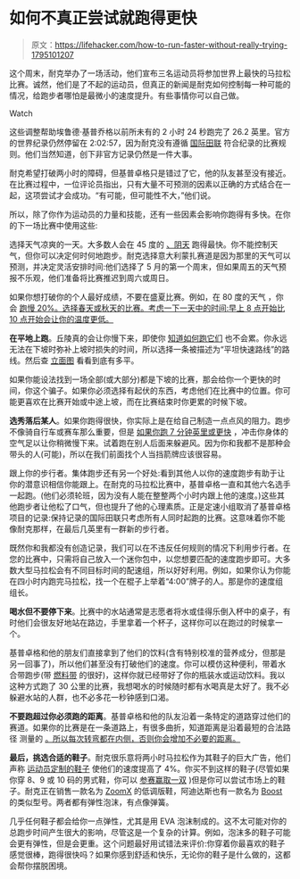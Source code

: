 # 如何不真正尝试就跑得更快

> 原文：<https://lifehacker.com/how-to-run-faster-without-really-trying-1795101207>

这个周末，耐克举办了一场活动，他们宣布三名运动员将参加世界上最快的马拉松比赛。诚然，他们是了不起的运动员，但真正的新闻是耐克如何控制每一种可能的情况，给跑步者哪怕是最微小的速度提升。有些事情你可以自己做。

Watch

这些调整帮助埃鲁德·基普乔格以前所未有的 2 小时 24 秒跑完了 26.2 英里。官方的世界纪录仍然停留在 2:02:57，因为耐克没有遵循 [国际田联](https://www.iaaf.org/home) 符合纪录的比赛规则。他们当然知道，创下非官方记录仍然是一件大事。

耐克希望打破两小时的障碍，但基普卓格只是错过了它，他的队友甚至没有接近。在比赛过程中，一位评论员指出，只有大量不可预测的因素以正确的方式结合在一起，这项尝试才会成功。“有可能，但可能性不大，”他们说。

所以，除了你作为运动员的力量和技能，还有一些因素会影响你跑得有多快。在你的下一场比赛中使用这些:

选择天气凉爽的一天。大多数人会在 45 度的 [、阴天](http://vitals.lifehacker.com/run-on-45-degree-days-for-your-best-performance-1700443538) 跑得最快。你不能控制天气，但你可以决定何时何地跑步。耐克选择意大利蒙扎赛道是因为那里的天气可以预测，并决定灵活安排时间:他们选择了 5 月的第一个周末，但如果周五的天气预报不乐观，他们准备将比赛推迟到周六或周日。

如果你想打破你的个人最好成绩，不要在盛夏比赛。例如，在 80 度的天气 ，你会 [跑慢 20%。选择春天或秋天的比赛。考虑一下一天中的时间:早上 8 点开始比 10 点开始会让你的温度更低。](http://vitals.lifehacker.com/here-s-how-much-slower-you-run-in-the-heat-1782687837)

**在平地上跑**。丘陵真的会让你慢下来，即使你 [知道如何跑它们](http://vitals.lifehacker.com/how-to-run-hills-without-crushing-your-confidence-1783126331) 也不会累。你永远无法在下坡时弥补上坡时损失的时间，所以选择一条被描述为“平坦快速路线”的路线。然后查 [立面图](http://www.runnersworld.com/ask-coach-jenny/how-to-read-race-elevation-maps) 看看到底有多平。

如果你能设法找到一场全部(或大部分)都是下坡的比赛，那会给你一个更快的时间，你这个骗子。如果你必须选择有起伏的东西，考虑他们在比赛中的位置。你可能更喜欢在比赛开始或中途上坡，而在比赛结束时你更累的时候下坡。

**选秀落后某人**。如果你跑得很快，你实际上是在给自己制造一点点风的阻力。跑步不像骑自行车或赛车那么重要，但是 [如果你跑 7 分钟英里或更快](http://vitals.lifehacker.com/treadmill-physics-why-an-indoor-run-isnt-cheating-1686290976) ，冲击你身体的空气足以让你稍微慢下来。试着跑在别人后面来躲避风。因为你和我都不是那种会带头的人(可能)，所以在我们前面找个人当挡箭牌应该很容易。

跟上你的步行者。集体跑步还有另一个好处:看到其他人以你的速度跑步有助于让你的潜意识相信你能跟上。在耐克的马拉松比赛中，基普卓格一直和其他六名选手一起跑。(他们必须轮班，因为没有人能在整整两个小时内跟上他的速度。)这些其他跑步者让他松了口气，但也提升了他的心理素质。正是定速小组取消了基普卓格项目的记录:保持记录的国际田联只考虑所有人同时起跑的比赛。这意味着你不能像耐克那样，在最后几英里有一群新的步行者。

既然你和我都没有创造记录，我们可以在不违反任何规则的情况下利用步行者。在您的比赛中，只需将自己放入一个迷你包中，以您想要匹配的速度跑步即可。大多数大型马拉松会有不同目标时间的配速组，所以好好利用。例如，如果你认为你能在四小时内跑完马拉松，找一个在棍子上举着“4:00”牌子的人。那是你的速度组组长。

**喝水但不要停下来**。比赛中的水站通常是志愿者将水或佳得乐倒入杯中的桌子，有时他们会很友好地站在路边，手里拿着一个杯子，这样你可以在跑过的时候拿一个。

基普卓格和他的朋友们直接拿到了他们的饮料(含有特别校准的营养成分，但那是另一回事了)，所以他们甚至没有打破他们的速度。你可以模仿这种便利，带着水合带跑步(带 [燃料带](https://fuelbelt.com/) 的很好)，这样你就已经带好了你的瓶装水或运动饮料。我以这种方式跑了 30 公里的比赛，我想喝水的时候随时都有水喝真是太好了。我不必躲避水站的人群，也不必多花一秒钟感到口渴。

**不要跑超过你必须跑的距离**。基普卓格和他的队友沿着一条特定的道路穿过他们的赛道。如果你的比赛是在一条道路上，有很多曲折，知道距离是沿着最短的合法路径 测量的 [。所以每次转弯都在内侧，否则你会增加不必要的距离。](http://vitals.lifehacker.com/run-the-true-race-distance-by-following-the-shortest-pa-1706982682)

**最后，挑选合适的鞋子**。耐克很乐意将两小时马拉松作为其鞋子的巨大广告，他们声称 [运动员定制的鞋子](https://www.wired.com/2017/03/nikes-controversial-new-shoes-made-run-faster/) 使他们的速度提高了 4%。你买不到这样的鞋子(尽管如果你穿 8、9 或 10 码的男式鞋，你可以 [参赛赢取一双](http://www.nicekicks.com/nike-zoomx-vaporfly-elite-breaking2-release/) )但是你可以尝试市场上的鞋子。耐克正在销售一款名为 [ZoomX](http://www.gq.com/story/nike-zoomx-adidas-boost-sneaker-sole) 的低调版鞋，阿迪达斯也有一款名为 [Boost](http://www.adidas.com/us/boost) 的类似型号。两者都有弹性泡沫，有点像弹簧。

几乎任何鞋子都会给你一点弹性，尤其是用 EVA 泡沫制成的。这不太可能对你的总跑步时间产生很大的影响，尽管这是一个复杂的计算。例如，泡沫多的鞋子可能会更有弹性，但是会更重。这个问题最好用试错法来评价:你穿着你最喜欢的鞋子感觉很棒，跑得很快吗？如果你感到舒适和快乐，无论你的鞋子是什么做的，这都会帮你摆脱困境。